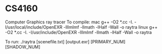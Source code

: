 # CS4160
Computer Graphics 
ray tracer
To compile: mac g++ -O2 *.cc -I. -I/usr/local/include/OpenEXR -lIlmImf -lImath -lHalf -Wall -o raytra
            linux g++ -O2 *.cc -I. -I/usr/include/OpenEXR -lIlmImf -lImath -lHalf -Wall -o raytra

To run: ./raytra [scenefile.txt] [output.exr] [PRIMARY_NUM] [SHADOW_NUM]